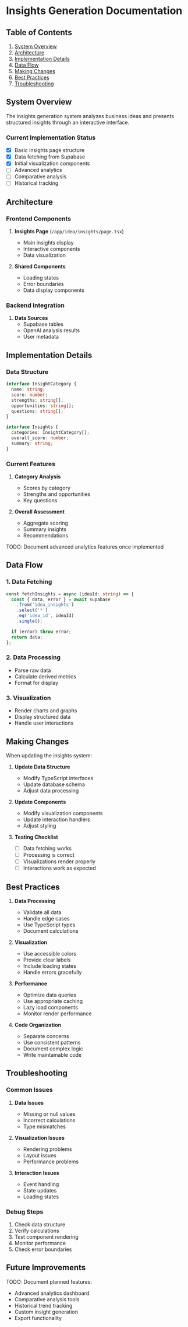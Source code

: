 # Insights Generation Documentation

## Table of Contents

1. [System Overview](#system-overview)
2. [Architecture](#architecture)
3. [Implementation Details](#implementation-details)
4. [Data Flow](#data-flow)
5. [Making Changes](#making-changes)
6. [Best Practices](#best-practices)
7. [Troubleshooting](#troubleshooting)

## System Overview

The insights generation system analyzes business ideas and presents structured insights through an interactive interface.

### Current Implementation Status

- [x] Basic insights page structure
- [x] Data fetching from Supabase
- [x] Initial visualization components
- [ ] Advanced analytics
- [ ] Comparative analysis
- [ ] Historical tracking

## Architecture

### Frontend Components

1. **Insights Page** (`/app/idea/insights/page.tsx`)

   - Main insights display
   - Interactive components
   - Data visualization

2. **Shared Components**
   - Loading states
   - Error boundaries
   - Data display components

### Backend Integration

1. **Data Sources**
   - Supabase tables
   - OpenAI analysis results
   - User metadata

## Implementation Details

### Data Structure

```typescript
interface InsightCategory {
  name: string;
  score: number;
  strengths: string[];
  opportunities: string[];
  questions: string[];
}

interface Insights {
  categories: InsightCategory[];
  overall_score: number;
  summary: string;
}
```

### Current Features

1. **Category Analysis**

   - Scores by category
   - Strengths and opportunities
   - Key questions

2. **Overall Assessment**
   - Aggregate scoring
   - Summary insights
   - Recommendations

TODO: Document advanced analytics features once implemented

## Data Flow

### 1. Data Fetching

```typescript
const fetchInsights = async (ideaId: string) => {
  const { data, error } = await supabase
    .from('idea_insights')
    .select('*')
    .eq('idea_id', ideaId)
    .single();

  if (error) throw error;
  return data;
};
```

### 2. Data Processing

- Parse raw data
- Calculate derived metrics
- Format for display

### 3. Visualization

- Render charts and graphs
- Display structured data
- Handle user interactions

## Making Changes

When updating the insights system:

1. **Update Data Structure**

   - Modify TypeScript interfaces
   - Update database schema
   - Adjust data processing

2. **Update Components**

   - Modify visualization components
   - Update interaction handlers
   - Adjust styling

3. **Testing Checklist**
   - [ ] Data fetching works
   - [ ] Processing is correct
   - [ ] Visualizations render properly
   - [ ] Interactions work as expected

## Best Practices

1. **Data Processing**

   - Validate all data
   - Handle edge cases
   - Use TypeScript types
   - Document calculations

2. **Visualization**

   - Use accessible colors
   - Provide clear labels
   - Include loading states
   - Handle errors gracefully

3. **Performance**

   - Optimize data queries
   - Use appropriate caching
   - Lazy load components
   - Monitor render performance

4. **Code Organization**
   - Separate concerns
   - Use consistent patterns
   - Document complex logic
   - Write maintainable code

## Troubleshooting

### Common Issues

1. **Data Issues**

   - Missing or null values
   - Incorrect calculations
   - Type mismatches

2. **Visualization Issues**

   - Rendering problems
   - Layout issues
   - Performance problems

3. **Interaction Issues**
   - Event handling
   - State updates
   - Loading states

### Debug Steps

1. Check data structure
2. Verify calculations
3. Test component rendering
4. Monitor performance
5. Check error boundaries

## Future Improvements

TODO: Document planned features:

- Advanced analytics dashboard
- Comparative analysis tools
- Historical trend tracking
- Custom insight generation
- Export functionality
